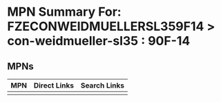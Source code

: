 



# MPN Summary For: FZECONWEIDMUELLERSL359F14 > con-weidmueller-sl35 : 90F-14

## MPNs
  

|MPN|Direct Links|Search Links|
| :--- | :--- | :--- |
||||
